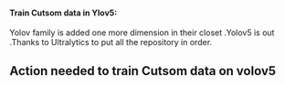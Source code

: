 #### Train Cutsom data in Ylov5:

Yolov family is added one more dimension in their closet .Yolov5 is out .Thanks to Ultralytics to put all the repository in order.

## Action needed to train Cutsom data on volov5
